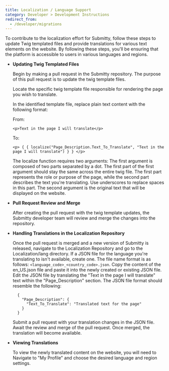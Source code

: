 ```yaml
---
title: Localization / Language Support
category: Developer > Development Instructions
redirect_from:
  - /developer/migrations
---
```


To contribute to the localization effort for Submitty, follow these steps to update Twig templated files and provide translations for various text elements on the website. By following these steps, you'll be ensuring that the platform is accessible to users in various languages and regions.

* **Updating Twig Templated Files**

    Begin by making a pull request in the Submitty repository. The purpose of this pull request is to update the twig template files.

    Locate the specific twig template file responsible for rendering the page you wish to translate.

    In the identified template file, replace plain text content with the following format:

    From:
    ```
    <p>Text in the page I will translate</p>
    ```
    To:
    ```
    <p> { { localize("Page_Description.Text_To_Translate", "Text in the page I will translate") } } </p>
    ```
    The localize function requires two arguments:
    The first argument is composed of two parts separated by a dot. The first part of the first argument should stay the same across the entire twig file. The first part represents the role or purpose of the page, while the second part describes the text you're translating. Use underscores to replace spaces in this part.
    The second argument is the original text that will be displayed on the website.

* **Pull Request Review and Merge**

    After creating the pull request with the twig template updates, the Submitty developer team will review and merge the changes into the repository.

*  **Handling Translations in the Localization Repository**

    Once the pull request is merged and a new version of Submitty is released, navigate to the Localization Repository and go to the Localization/lang directory.
    If a JSON file for the language you're translating to isn't available, create one. The file name format is as follows: ```<language_code>_<country_code>.json```.
    Copy the content of the en_US.json file and paste it into the newly created or existing JSON file.
    Edit the JSON file by translating the "Text in the page I will translate" text within the "Page_Description" section.
    The JSON file format should resemble the following:
    ```
      {
        "Page_Description": {
          "Text_To_Translate": "Translated text for the page"
        }
      }
    ```
    Submit a pull request with your translation changes in the JSON file.
    Await the review and merge of the pull request. Once merged, the translation will become available.

* **Viewing Translations**

    To view the newly translated content on the website, you will need to Navigate to "My Profile" and choose the desired language and region settings.
